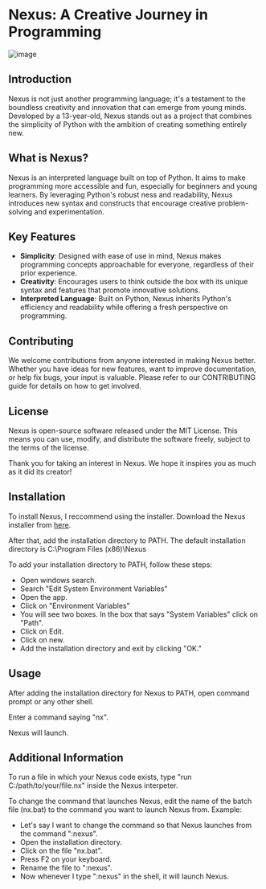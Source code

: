 # Nexus: A Creative Journey in Programming

![image](https://github.com/hawk-Codes/Nexus-Lang/assets/92421892/4d6d23a3-5959-4e4b-9827-045982a0fad3)

## Introduction

Nexus is not just another programming language; it's a testament to the boundless creativity and innovation that can emerge from young minds. Developed by a 13-year-old, Nexus stands out
 as a project that combines the simplicity of Python with the ambition of creating something entirely new.

## What is Nexus?

Nexus is an interpreted language built on top of Python. It aims to make programming more accessible and fun, especially for beginners and young learners. By leveraging Python's robust
ness and readability, Nexus introduces new syntax and constructs that encourage creative problem-solving and experimentation.

## Key Features

- **Simplicity**: Designed with ease of use in mind, Nexus makes programming concepts approachable for everyone, regardless of their prior experience.
- **Creativity**: Encourages users to think outside the box with its unique syntax and features that promote innovative solutions.
- **Interpreted Language**: Built on Python, Nexus inherits Python's efficiency and readability while offering a fresh perspective on programming.

## Contributing

We welcome contributions from anyone interested in making Nexus better. Whether you have ideas for new features, want to improve documentation, or help fix bugs, your input is valuable.
 Please refer to our CONTRIBUTING guide for details on how to get involved.

## License

Nexus is open-source software released under the MIT License. This means you can use, modify, and distribute the software freely, subject to the terms of the license.

Thank you for taking an interest in Nexus. We hope it inspires you as much as it did its creator!

## Installation

To install Nexus, I reccommend using the installer. Download the Nexus installer from <a href="https://github.com/hawk-Codes/Nexus-Lang/releases/tag/v0.1-Installer">here</a>.

After that, add the installation directory to PATH. The default installation directory is C:\Program Files (x86)\Nexus

To add your installation directory to PATH, follow these steps:

- Open windows search.
- Search "Edit System Environment Variables"
- Open the app.
- Click on "Environment Variables"
- You will see two boxes. In the box that says "System Variables" click on "Path".
- Click on Edit.
- Click on new.
- Add the installation directory and exit by clicking "OK."

## Usage

After adding the installation directory for Nexus to PATH, open command prompt or any other shell.

Enter a command saying "nx".

Nexus will launch.

## Additional Information

To run a file in which your Nexus code exists, type "run C:/path/to/your/file.nx" inside the Nexus interpeter.

To change the command that launches Nexus, edit the name of the batch file (nx.bat) to the command you want to launch Nexus from. Example:

- Let's say I want to change the command so that Nexus launches from the command ":nexus".
- Open the installation directory.
- Click on the file "nx.bat".
- Press F2 on your keyboard.
- Rename the file to ":nexus".
- Now whenever I type ":nexus" in the shell, it will launch Nexus.
